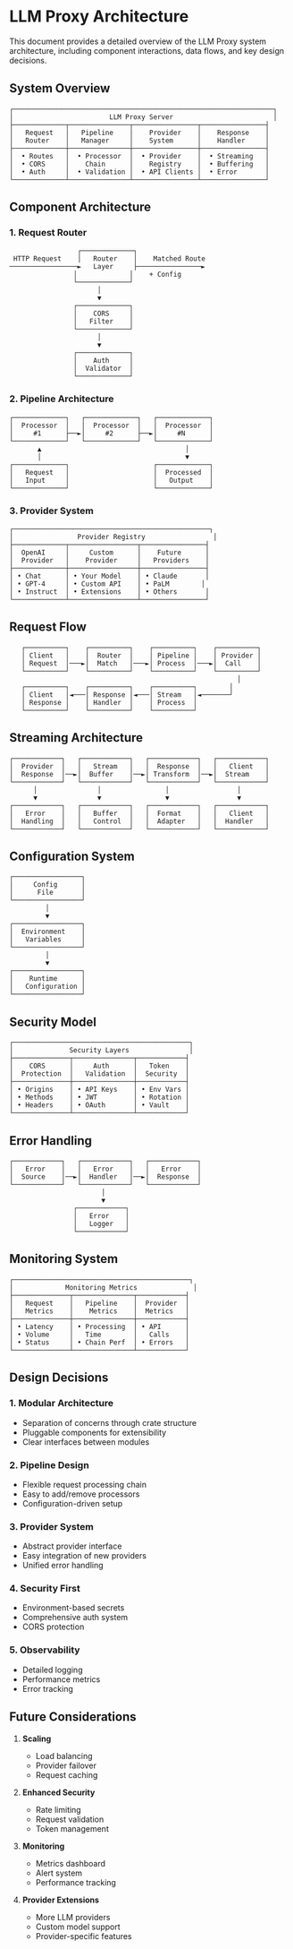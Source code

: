 # LLM Proxy Architecture

This document provides a detailed overview of the LLM Proxy system architecture, including component interactions, data flows, and key design decisions.

## System Overview

```ascii
┌─────────────────────────────────────────────────────────────────┐
│                        LLM Proxy Server                         │
├─────────────┬───────────────┬────────────────┬────────────────┤
│   Request   │   Pipeline    │    Provider    │    Response    │
│   Router    │   Manager     │    System      │    Handler     │
├─────────────┼───────────────┼────────────────┼────────────────┤
│  • Routes   │  • Processor  │  • Provider    │  • Streaming   │
│  • CORS     │    Chain      │    Registry    │  • Buffering   │
│  • Auth     │  • Validation │  • API Clients │  • Error       │
└─────────────┴───────────────┴────────────────┴────────────────┘
```

## Component Architecture

### 1. Request Router

```ascii
                 ┌─────────────┐
 HTTP Request    │   Router    │    Matched Route
─────────────────►   Layer     ├────────────────►
                │             │    + Config
                └─────────────┘
                      │
                      ▼
                ┌─────────────┐
                │    CORS     │
                │   Filter    │
                └─────────────┘
                      │
                      ▼
                ┌─────────────┐
                │    Auth     │
                │  Validator  │
                └─────────────┘
```

### 2. Pipeline Architecture

```ascii
┌─────────────┐   ┌─────────────┐   ┌─────────────┐
│  Processor  │   │  Processor  │   │  Processor  │
│     #1      ├──►│     #2      ├──►│     #N      │
└─────────────┘   └─────────────┘   └─────────────┘
       ▲                                    │
       │                                    ▼
┌─────────────┐                     ┌─────────────┐
│   Request   │                     │  Processed  │
│   Input     │                     │   Output    │
└─────────────┘                     └─────────────┘
```

### 3. Provider System

```ascii
┌─────────────────────────────────────────────────┐
│                Provider Registry                 │
├─────────────┬─────────────────┬────────────────┤
│  OpenAI     │     Custom      │    Future      │
│  Provider   │    Provider     │   Providers    │
├─────────────┼─────────────────┼────────────────┤
│ • Chat      │ • Your Model    │ • Claude       │
│ • GPT-4     │ • Custom API    │ • PaLM        │
│ • Instruct  │ • Extensions    │ • Others       │
└─────────────┴─────────────────┴────────────────┘
```

## Request Flow

```ascii
   ┌──────────┐    ┌──────────┐    ┌──────────┐    ┌──────────┐
   │ Client   │    │  Router  │    │ Pipeline │    │ Provider │
   │ Request  │───►│  Match   │───►│ Process  │───►│  Call    │
   └──────────┘    └──────────┘    └──────────┘    └──────────┘
                                                         │
   ┌──────────┐    ┌──────────┐    ┌──────────┐        │
   │ Client   │◄───│ Response │◄───│ Stream   │◄───────┘
   │ Response │    │ Handler  │    │ Process  │
   └──────────┘    └──────────┘    └──────────┘
```

## Streaming Architecture

```ascii
┌────────────┐   ┌────────────┐   ┌────────────┐   ┌────────────┐
│  Provider  │   │   Stream   │   │  Response  │   │   Client   │
│  Response  │──►│  Buffer    │──►│ Transform  │──►│  Stream    │
└────────────┘   └────────────┘   └────────────┘   └────────────┘
      │               │                │                 │
      ▼               ▼                ▼                 ▼
┌────────────┐   ┌────────────┐   ┌────────────┐   ┌────────────┐
│   Error    │   │   Buffer   │   │  Format    │   │   Client   │
│  Handling  │   │   Control  │   │  Adapter   │   │  Handler   │
└────────────┘   └────────────┘   └────────────┘   └────────────┘
```

## Configuration System

```ascii
┌─────────────────┐
│     Config      │
│      File       │
└─────────────────┘
         │
         ▼
┌─────────────────┐
│  Environment    │
│   Variables     │
└─────────────────┘
         │
         ▼
┌─────────────────┐
│    Runtime      │
│   Configuration │
└─────────────────┘
```

## Security Model

```ascii
┌────────────────────────────────────────────┐
│              Security Layers               │
├──────────────┬───────────────┬────────────┤
│    CORS      │     Auth      │   Token    │
│  Protection  │   Validation  │  Security  │
├──────────────┼───────────────┼────────────┤
│ • Origins    │ • API Keys    │ • Env Vars │
│ • Methods    │ • JWT         │ • Rotation │
│ • Headers    │ • OAuth       │ • Vault    │
└──────────────┴───────────────┴────────────┘
```

## Error Handling

```ascii
┌────────────┐   ┌────────────┐   ┌────────────┐
│   Error    │   │   Error    │   │   Error    │
│  Source    │──►│  Handler   │──►│  Response  │
└────────────┘   └────────────┘   └────────────┘
                       │
                       ▼
                ┌────────────┐
                │   Error    │
                │   Logger   │
                └────────────┘
```

## Monitoring System

```ascii
┌────────────────────────────────────────────┐
│             Monitoring Metrics              │
├──────────────┬───────────────┬────────────┤
│   Request    │   Pipeline    │  Provider  │
│   Metrics    │    Metrics    │  Metrics   │
├──────────────┼───────────────┼────────────┤
│ • Latency    │ • Processing  │ • API      │
│ • Volume     │   Time        │   Calls    │
│ • Status     │ • Chain Perf  │ • Errors   │
└──────────────┴───────────────┴────────────┘
```

## Design Decisions

### 1. Modular Architecture

- Separation of concerns through crate structure
- Pluggable components for extensibility
- Clear interfaces between modules

### 2. Pipeline Design

- Flexible request processing chain
- Easy to add/remove processors
- Configuration-driven setup

### 3. Provider System

- Abstract provider interface
- Easy integration of new providers
- Unified error handling

### 4. Security First

- Environment-based secrets
- Comprehensive auth system
- CORS protection

### 5. Observability

- Detailed logging
- Performance metrics
- Error tracking

## Future Considerations

1. **Scaling**
   - Load balancing
   - Provider failover
   - Request caching

2. **Enhanced Security**
   - Rate limiting
   - Request validation
   - Token management

3. **Monitoring**
   - Metrics dashboard
   - Alert system
   - Performance tracking

4. **Provider Extensions**
   - More LLM providers
   - Custom model support
   - Provider-specific features
